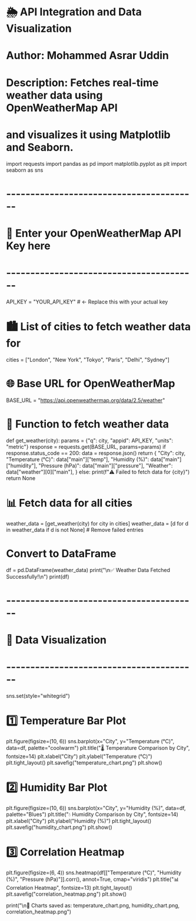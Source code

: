 
# 🌦️ API Integration and Data Visualization
# Author: Mohammed Asrar Uddin
# Description: Fetches real-time weather data using OpenWeatherMap API
#              and visualizes it using Matplotlib and Seaborn.


import requests
import pandas as pd
import matplotlib.pyplot as plt
import seaborn as sns

# ----------------------------------------
# 🔑 Enter your OpenWeatherMap API Key here
# ----------------------------------------
API_KEY = "YOUR_API_KEY"  # ← Replace this with your actual key

# 🏙️ List of cities to fetch weather data for
cities = ["London", "New York", "Tokyo", "Paris", "Delhi", "Sydney"]

# 🌐 Base URL for OpenWeatherMap
BASE_URL = "https://api.openweathermap.org/data/2.5/weather"

# 🧭 Function to fetch weather data
def get_weather(city):
    params = {"q": city, "appid": API_KEY, "units": "metric"}
    response = requests.get(BASE_URL, params=params)
    if response.status_code == 200:
        data = response.json()
        return {
            "City": city,
            "Temperature (°C)": data["main"]["temp"],
            "Humidity (%)": data["main"]["humidity"],
            "Pressure (hPa)": data["main"]["pressure"],
            "Weather": data["weather"][0]["main"],
        }
    else:
        print(f"⚠️ Failed to fetch data for {city}")
        return None

# 📊 Fetch data for all cities
weather_data = [get_weather(city) for city in cities]
weather_data = [d for d in weather_data if d is not None]  # Remove failed entries

# Convert to DataFrame
df = pd.DataFrame(weather_data)
print("\n✅ Weather Data Fetched Successfully!\n")
print(df)

# ----------------------------------------
# 🎨 Data Visualization
# ----------------------------------------

sns.set(style="whitegrid")

# 1️⃣ Temperature Bar Plot
plt.figure(figsize=(10, 6))
sns.barplot(x="City", y="Temperature (°C)", data=df, palette="coolwarm")
plt.title("🌡️ Temperature Comparison by City", fontsize=14)
plt.xlabel("City")
plt.ylabel("Temperature (°C)")
plt.tight_layout()
plt.savefig("temperature_chart.png")
plt.show()

# 2️⃣ Humidity Bar Plot
plt.figure(figsize=(10, 6))
sns.barplot(x="City", y="Humidity (%)", data=df, palette="Blues")
plt.title("💧 Humidity Comparison by City", fontsize=14)
plt.xlabel("City")
plt.ylabel("Humidity (%)")
plt.tight_layout()
plt.savefig("humidity_chart.png")
plt.show()

# 3️⃣ Correlation Heatmap
plt.figure(figsize=(6, 4))
sns.heatmap(df[["Temperature (°C)", "Humidity (%)", "Pressure (hPa)"]].corr(), annot=True, cmap="viridis")
plt.title("📊 Correlation Heatmap", fontsize=13)
plt.tight_layout()
plt.savefig("correlation_heatmap.png")
plt.show()

print("\n📁 Charts saved as: temperature_chart.png, humidity_chart.png, correlation_heatmap.png")

